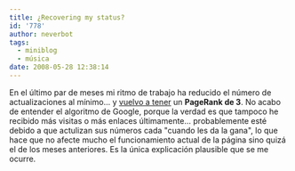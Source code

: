 ```yaml
---
title: ¿Recovering my status?
id: '778'
author: neverbot
tags:
  - miniblog
  - música
date: 2008-05-28 12:38:14
---
```


En el último par de meses mi ritmo de trabajo ha reducido el número de actualizaciones al mínimo... y [vuelvo a tener](/rogamos-una-oracion-por-su-alma/) un **PageRank de 3**. No acabo de entender el algoritmo de Google, porque la verdad es que tampoco he recibido más visitas o más enlaces últimamente... probablemente esté debido a que actulizan sus números cada "cuando les da la gana", lo que hace que no afecte mucho el funcionamiento actual de la página sino quizá el de los meses anteriores. Es la única explicación plausible que se me ocurre.

